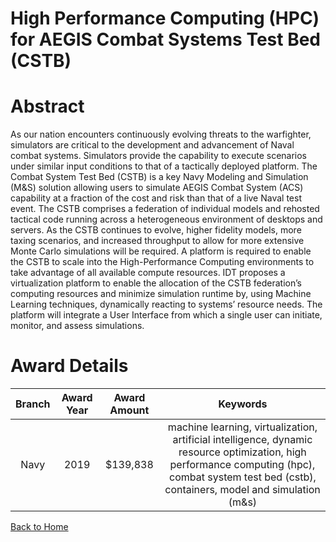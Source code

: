 
High Performance Computing (HPC) for AEGIS Combat Systems Test Bed (CSTB)
=========================================================================

# Abstract


As our nation encounters continuously evolving threats to the warfighter, simulators are critical to the development and advancement of Naval combat systems. Simulators provide the capability to execute scenarios under similar input conditions to that of a tactically deployed platform. The Combat System Test Bed (CSTB) is a key Navy Modeling and Simulation (M&S) solution allowing users to simulate AEGIS Combat System (ACS) capability at a fraction of the cost and risk than that of a live Naval test event. The CSTB comprises a federation of individual models and rehosted tactical code running across a heterogeneous environment of desktops and servers. As the CSTB continues to evolve, higher fidelity models, more taxing scenarios, and increased throughput to allow for more extensive Monte Carlo simulations will be required. A platform is required to enable the CSTB to scale into the High-Performance Computing environments to take advantage of all available compute resources. IDT proposes a virtualization platform to enable the allocation of the CSTB federation’s computing resources and minimize simulation runtime by, using Machine Learning techniques, dynamically reacting to systems’ resource needs. The platform will integrate a User Interface from which a single user can initiate, monitor, and assess simulations.  

# Award Details

|Branch|Award Year|Award Amount|Keywords|
| :---: | :---: | :---: | :---: |
|Navy|2019|$139,838|machine learning, virtualization, artificial intelligence, dynamic resource optimization, high performance computing (hpc), combat system test bed (cstb), containers, model and simulation (m&s)|
  
  


[Back to Home](https://github.com/chrischow/dod_sbir_awards#2023)